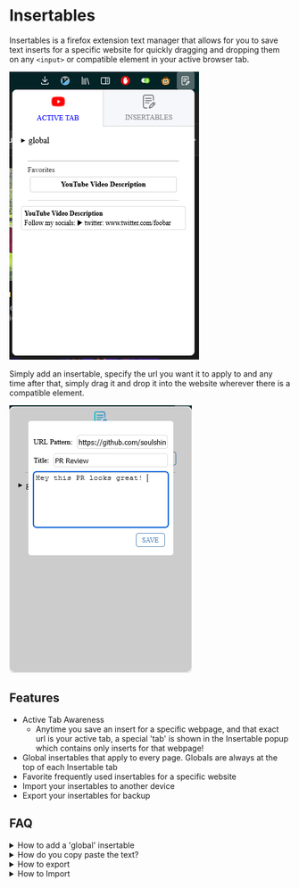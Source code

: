 # Insertables

Insertables is a firefox extension text manager that allows for you to save text inserts for a specific website for quickly dragging and dropping them on any `<input>` or compatible element in your active browser tab.

![demo](./gh/active-tab.png)


Simply add an insertable, specify the url you want it to apply to and any time after that, simply drag it and drop it into the website wherever there is a compatible element.

![demo](./gh/adding.png)

## Features

- Active Tab Awareness
    - Anytime you save an insert for a specific webpage, and that exact url is your active tab, a special 'tab' is shown in the Insertable popup which contains only inserts for that webpage!
- Global insertables that apply to every page. Globals are always at the top of each Insertable tab
- Favorite frequently used insertables for a specific website
- Import your insertables to another device
- Export your insertables for backup

## FAQ

<details>
    <summary>How to add a 'global' insertable</summary>

- To add a global insertable, click on the 'Add' button
- In the URL input, type `<all_urls>`
- Add your title and body
- Click save

![global demo](./gh/global.png)

</details>

<details>
    <summary>How do you copy paste the text?</summary>

As of right now, this is not a limitation of the extension, rather it's not yet supported by the firefox extension api. Copy paste currently only supports image data
</details>

<details>
    <summary>How to export</summary>

- Right click on the extension icon in your toolbar and select 'Manage extension'
- Click on the 'Options' tab
- Click the export button to backup your insertables
![import](./gh/importexport.png)
</details>

<details>
    <summary>How to Import</summary>

- Right click on the extension icon in your toolbar and select 'Manage extension'
- Click on the 'Options' tab
- Click the 'Browse...' button to import a previously exported catalog
    - You can do a clean 'import' which deletes all your current insertables and imports the one from the file
    - You can do a merge import which DOES NOT delete your current insertables and merges them with the file

![import](./gh/importexport.png)
</details>
